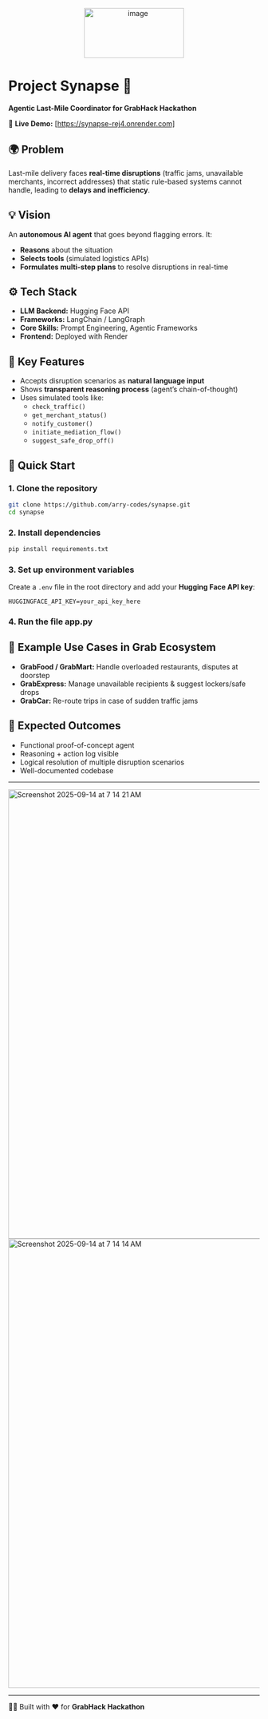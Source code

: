 
<p align="center">
  <img width="200" height="100" alt="image" src="https://github.com/user-attachments/assets/8c9c89f5-d7c0-4da3-891d-29d61f441acb" />
</p>

# Project Synapse 🚀  
**Agentic Last-Mile Coordinator for GrabHack Hackathon**  

🔗 **Live Demo:** [https://synapse-rej4.onrender.com]


## 🌍 Problem  
Last-mile delivery faces **real-time disruptions** (traffic jams, unavailable merchants, incorrect addresses) that static rule-based systems cannot handle, leading to **delays and inefficiency**.  


## 💡 Vision  
An **autonomous AI agent** that goes beyond flagging errors. It:  
- **Reasons** about the situation  
- **Selects tools** (simulated logistics APIs)  
- **Formulates multi-step plans** to resolve disruptions in real-time  


## ⚙️ Tech Stack  
- **LLM Backend:** Hugging Face API
- **Frameworks:** LangChain / LangGraph  
- **Core Skills:** Prompt Engineering, Agentic Frameworks  
- **Frontend:** Deployed with Render  


## 🔑 Key Features  
- Accepts disruption scenarios as **natural language input**  
- Shows **transparent reasoning process** (agent’s chain-of-thought)  
- Uses simulated tools like:  
  - `check_traffic()`  
  - `get_merchant_status()`  
  - `notify_customer()`  
  - `initiate_mediation_flow()`  
  - `suggest_safe_drop_off()`  


## 🚀 Quick Start  

### 1. Clone the repository  
```bash
git clone https://github.com/arry-codes/synapse.git
cd synapse
```

### 2. Install dependencies  
```bash
pip install requirements.txt
```

### 3. Set up environment variables  
Create a `.env` file in the root directory and add your **Hugging Face API key**:  
```env
HUGGINGFACE_API_KEY=your_api_key_here
```

### 4. Run the file app.py


## 🚚 Example Use Cases in Grab Ecosystem  
- **GrabFood / GrabMart:** Handle overloaded restaurants, disputes at doorstep  
- **GrabExpress:** Manage unavailable recipients & suggest lockers/safe drops  
- **GrabCar:** Re-route trips in case of sudden traffic jams  


## 📜 Expected Outcomes 

- Functional proof-of-concept agent  
- Reasoning + action log visible  
- Logical resolution of multiple disruption scenarios  
- Well-documented codebase  

---

<img width="1440" height="900" alt="Screenshot 2025-09-14 at 7 14 21 AM" src="https://github.com/user-attachments/assets/ef29bccd-8f2a-4400-9aba-1329355a3cb0" />
<img width="1440" height="900" alt="Screenshot 2025-09-14 at 7 14 14 AM" src="https://github.com/user-attachments/assets/711e0422-f743-4fff-88c9-1de5296d5a2c" />

---

👨‍💻 Built with ❤️ for **GrabHack Hackathon**  
